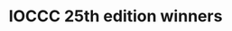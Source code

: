 ---
title: "IOCCC 25th edition winners"
categories: ["Development"]

link:
    url: "https://www.ioccc.org/years.html#2018"
    dead: false

message: "The winners of the 25th International Obfuscated C Code Competition have been announced!"
---